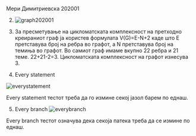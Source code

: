 Мери Димитриевска 202001

2. ![graph202001](https://user-images.githubusercontent.com/85848070/167698868-15413bdd-4b6f-4393-a55b-1d6bffcad170.PNG)

3. За пресметување на цикломатската комплексност на претходно креираниот граф ја користев формулата V(G)=E-N+2 каде што Е претставува број на ребра во графот, а N претставува број на темиња во графот. Во самиот граф имаме вкупно 22 ребра и 21 теме. 22+21-2=3. Цикломатската комплексност на графот изнесува 3.


4. Every statement

  ![everystatement](https://user-images.githubusercontent.com/85848070/168322640-3fc6cf0e-43f2-4363-8341-5f32c2cae738.PNG)

  
  
Every statement тестот треба да го измине секој јазол барем по еднаш.




5. Every branch
![everybranch](https://user-images.githubusercontent.com/85848070/168322658-9e530470-21f4-405a-928c-3c11f3e05437.PNG)

 
 
 
Every branch тестот означува дека секоја патека треба да се измине по еднаш. 
